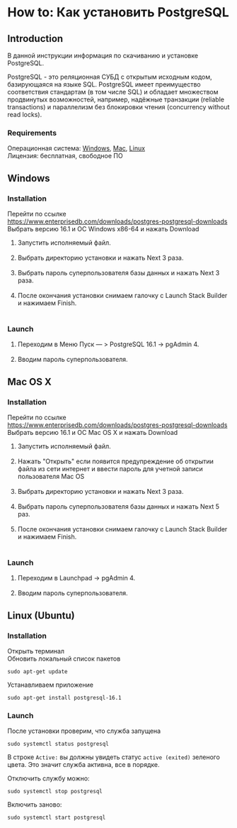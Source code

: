 # How to: Как установить PostgreSQL 

## Introduction
В данной инструкции информация по скачиванию и установке PostgreSQL.

PostgreSQL - это реляционная СУБД с открытым исходным кодом, базирующаяся на языке SQL. PostgreSQL имеет преимущество соответствия стандартам (в том числе SQL) и обладает множеством продвинутых возможностей, например, надёжные транзакции (reliable transactions) и параллелизм без блокировки чтения (concurrency without read locks).

### Requirements
Операционная система: [Windows](./How%20to%20install%20PostgreSQL.md#windows), [Mac](./How%20to%20install%20PostgreSQL.md#mac-os-x), [Linux](./How%20to%20install%20PostgreSQL.md#linux-ubuntu)<br>
Лицензия: бесплатная, свободное ПО

## Windows

### Installation
Перейти по ссылке<br>
https://www.enterprisedb.com/downloads/postgres-postgresql-downloads<br>
Выбрать версию 16.1 и ОС Windows x86-64 и нажать Download
<ol>
<li>Запустить исполняемый файл.</li><br>
<li>Выбрать директорию установки и нажать Next 3 раза.</li><br>
<li>Выбрать пароль суперпользователя базы данных и нажать Next 3 раза.</li><br>
<li>После окончания установки снимаем галочку с Launch Stack Builder и нажимаем Finish.</li><br>
</ol>

### Launch
<ol>
<li>Переходим в Меню Пуск — > PostgreSQL 16.1 -> pgAdmin 4.</li><br>
<li>Вводим пароль суперпользователя.</li>
</ol>


## Mac OS X

### Installation
Перейти по ссылке<br>
https://www.enterprisedb.com/downloads/postgres-postgresql-downloads<br>
Выбрать версию 16.1 и ОС Mac OS X и нажать Download
<ol>
<li>Запустить исполняемый файл.</li><br>
<li>Нажать "Открыть" если появится предупреждение об открытии файла из сети интернет и ввести пароль для учетной записи пользователя Mac OS</li><br>
<li>Выбрать директорию установки и нажать Next 3 раза.</li><br>
<li>Выбрать пароль суперпользователя базы данных и нажать Next 5 раз.</li><br>
<li>После окончания установки снимаем галочку с Launch Stack Builder и нажимаем Finish.</li><br>
</ol>

### Launch
<ol>
<li>Переходим в Launchpad -> pgAdmin 4.</li><br>
<li>Вводим пароль суперпользователя.</li>
</ol>

## Linux (Ubuntu)

### Installation
Открыть терминал  
Обновить локальный список пакетов
```
sudo apt-get update
```
Устанавливаем приложение
```
sudo apt-get install postgresql-16.1
```

### Launch
После установки проверим, что служба запущена
```
sudo systemctl status postgresql
```
В строке `Active:` вы должны увидеть статус `active (exited)` зеленого цвета. Это значит служба активна, все в порядке.  

Отключить службу можно:
```
sudo systemctl stop postgresql
```
Включить заново:
```
sudo systemctl start postgresql
```

